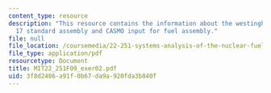 ```yaml
---
content_type: resource
description: "This resource contains the information about the westinghouse 17\xD7\
  17 standard assembly and CASMO input for fuel assembly."
file: null
file_location: /coursemedia/22-251-systems-analysis-of-the-nuclear-fuel-cycle-fall-2009/3f8d2486a91f0b67da9a920fda3b840f_MIT22_251F09_exer02.pdf
file_type: application/pdf
resourcetype: Document
title: MIT22_251F09_exer02.pdf
uid: 3f8d2486-a91f-0b67-da9a-920fda3b840f
---
```

